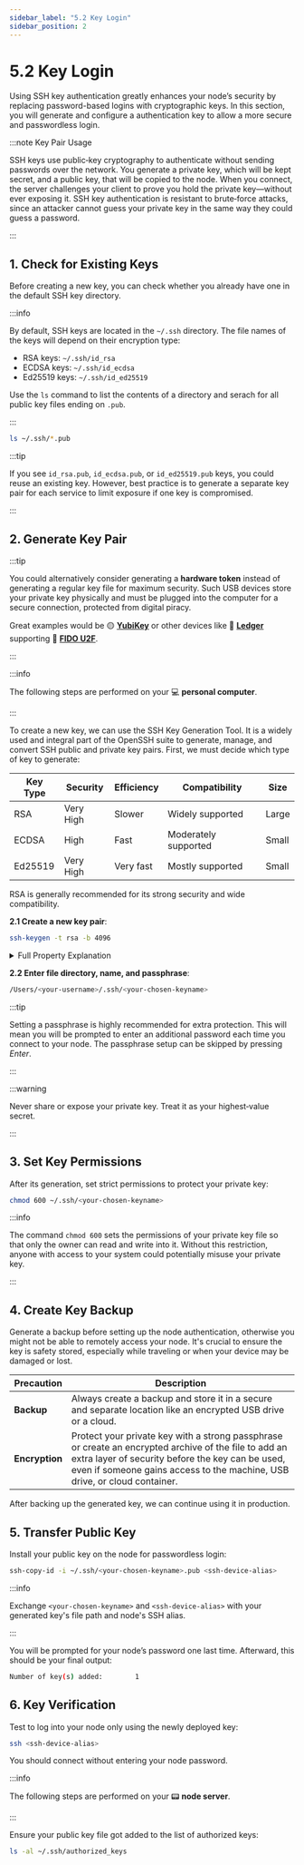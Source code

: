 ```yaml
---
sidebar_label: "5.2 Key Login"
sidebar_position: 2
---
```


# 5.2 Key Login

Using SSH key authentication greatly enhances your node’s security by replacing password-based logins with cryptographic keys. In this section, you will generate and configure a authentication key to allow a more secure and passwordless login.

:::note Key Pair Usage

SSH keys use public‑key cryptography to authenticate without sending passwords over the network. You generate a private key, which will be kept secret, and a public key, that will be copied to the node. When you connect, the server challenges your client to prove you hold the private key—without ever exposing it. SSH key authentication is resistant to brute‑force attacks, since an attacker cannot guess your private key in the same way they could guess a password.

:::

## 1. Check for Existing Keys

Before creating a new key, you can check whether you already have one in the default SSH key directory.

:::info

By default, SSH keys are located in the `~/.ssh` directory. The file names of the keys will depend on their encryption type:

- RSA keys: `~/.ssh/id_rsa`
- ECDSA keys: `~/.ssh/id_ecdsa`
- Ed25519 keys: `~/.ssh/id_ed25519`

Use the `ls` command to list the contents of a directory and serach for all public key files ending on `.pub`.

:::

```sh
ls ~/.ssh/*.pub
```

:::tip

If you see `id_rsa.pub`, `id_ecdsa.pub`, or `id_ed25519.pub` keys, you could reuse an existing key. However, best practice is to generate a separate key pair for each service to limit exposure if one key is compromised.

:::

## 2. Generate Key Pair

:::tip

You could alternatively consider generating a **hardware token** instead of generating a regular key file for maximum security. Such USB devices store your private key physically and must be plugged into the computer for a secure connection, protected from digital piracy.

Great examples would be 🟡 [**YubiKey**](https://developers.yubico.com/SSH/Securing_SSH_with_FIDO2.html) or other devices like 🔲 [**Ledger**](https://support.ledger.com/article/115005198545-zd) supporting 👤 [**FIDO U2F**](https://fidoalliance.org/).

:::

:::info

The following steps are performed on your 💻 **personal computer**.

:::

To create a new key, we can use the SSH Key Generation Tool. It is a widely used and integral part of the OpenSSH suite to generate, manage, and convert SSH public and private key pairs. First, we must decide which type of key to generate:

| Key Type | Security  | Efficiency | Compatibility        | Size  |
| -------- | --------- | ---------- | -------------------- | ----- |
| RSA      | Very High | Slower     | Widely supported     | Large |
| ECDSA    | High      | Fast       | Moderately supported | Small |
| Ed25519  | Very High | Very fast  | Mostly supported     | Small |

RSA is generally recommended for its strong security and wide compatibility.

**2.1 Create a new key pair**:

```sh
ssh-keygen -t rsa -b 4096
```

<details>
    <summary>Full Property Explanation</summary>

| **Option** | **Description**                                                                                                                                                                                                                        | **Value** |
| ---------- | -------------------------------------------------------------------------------------------------------------------------------------------------------------------------------------------------------------------------------------- | --------- |
| `-t`       | Specifies the cryptographic key type.                                                                                                                                                                                                  | `rsa`     |
| `-b`       | Specifies the number of bits in the key. A higher number of bits usually results in better security. The default key length for RSA keys is `2048` bits, but using a `4096` bits provides contemporary security for a blockchain node. | `4096`    |

</details>

**2.2 Enter file directory, name, and passphrase**:

```sh
/Users/<your-username>/.ssh/<your-chosen-keyname>
```

:::tip

Setting a passphrase is highly recommended for extra protection. This will mean you will be prompted to enter an additional password each time you connect to your node. The passphrase setup can be skipped by pressing _Enter_.

:::

:::warning

Never share or expose your private key. Treat it as your highest‑value secret.

:::

## 3. Set Key Permissions

After its generation, set strict permissions to protect your private key:

```sh
chmod 600 ~/.ssh/<your-chosen-keyname>
```

:::info

The command `chmod 600` sets the permissions of your private key file so that only the owner can read and write into it. Without this restriction, anyone with access to your system could potentially misuse your private key.

:::

## 4. Create Key Backup

Generate a backup before setting up the node authentication, otherwise you might not be able to remotely access your node. It's crucial to ensure the key is safety stored, especially while traveling or when your device may be damaged or lost.

| **Precaution** | **Description**                                                                                                                                                                                                                        |
| -------------- | -------------------------------------------------------------------------------------------------------------------------------------------------------------------------------------------------------------------------------------- |
| **Backup**     | Always create a backup and store it in a secure and separate location like an encrypted USB drive or a cloud.                                                                                                                          |
| **Encryption** | Protect your private key with a strong passphrase or create an encrypted archive of the file to add an extra layer of security before the key can be used, even if someone gains access to the machine, USB drive, or cloud container. |

After backing up the generated key, we can continue using it in production.

## 5. Transfer Public Key

Install your public key on the node for passwordless login:

```sh
ssh-copy-id -i ~/.ssh/<your-chosen-keyname>.pub <ssh-device-alias>
```

:::info

Exchange `<your-chosen-keyname>` and `<ssh-device-alias>` with your generated key's file path and node's SSH alias.

:::

You will be prompted for your node’s password one last time. Afterward, this should be your final output:

```sh
Number of key(s) added:        1
```

## 6. Key Verification

Test to log into your node only using the newly deployed key:

```sh
ssh <ssh-device-alias>
```

You should connect without entering your node password.

:::info

The following steps are performed on your 📟 **node server**.

:::

Ensure your public key file got added to the list of authorized keys:

```sh
ls -al ~/.ssh/authorized_keys
```
